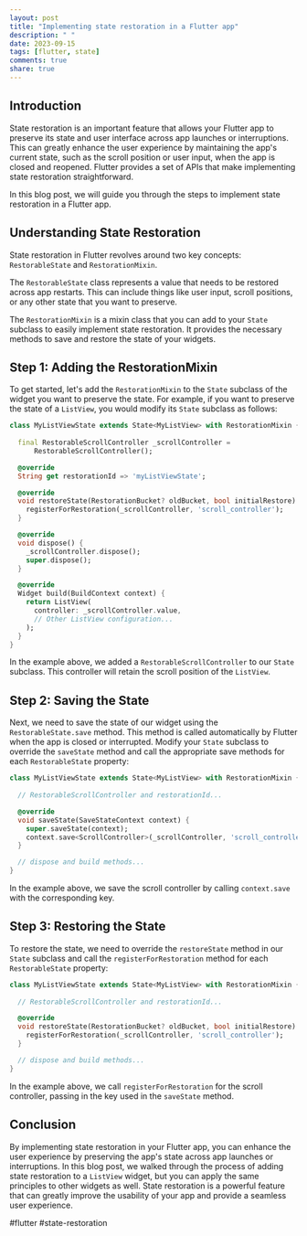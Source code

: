 ```yaml
---
layout: post
title: "Implementing state restoration in a Flutter app"
description: " "
date: 2023-09-15
tags: [flutter, state]
comments: true
share: true
---
```


## Introduction

State restoration is an important feature that allows your Flutter app to preserve its state and user interface across app launches or interruptions. This can greatly enhance the user experience by maintaining the app's current state, such as the scroll position or user input, when the app is closed and reopened. Flutter provides a set of APIs that make implementing state restoration straightforward.

In this blog post, we will guide you through the steps to implement state restoration in a Flutter app.

## Understanding State Restoration

State restoration in Flutter revolves around two key concepts: `RestorableState` and `RestorationMixin`.

The `RestorableState` class represents a value that needs to be restored across app restarts. This can include things like user input, scroll positions, or any other state that you want to preserve. 

The `RestorationMixin` is a mixin class that you can add to your `State` subclass to easily implement state restoration. It provides the necessary methods to save and restore the state of your widgets.

## Step 1: Adding the RestorationMixin

To get started, let's add the `RestorationMixin` to the `State` subclass of the widget you want to preserve the state. For example, if you want to preserve the state of a `ListView`, you would modify its `State` subclass as follows:

```dart
class MyListViewState extends State<MyListView> with RestorationMixin {
  
  final RestorableScrollController _scrollController = 
      RestorableScrollController();

  @override
  String get restorationId => 'myListViewState';

  @override
  void restoreState(RestorationBucket? oldBucket, bool initialRestore) {
    registerForRestoration(_scrollController, 'scroll_controller');
  }

  @override
  void dispose() {
    _scrollController.dispose();
    super.dispose();
  }

  @override
  Widget build(BuildContext context) {
    return ListView(
      controller: _scrollController.value,
      // Other ListView configuration...
    );
  }
}
```

In the example above, we added a `RestorableScrollController` to our `State` subclass. This controller will retain the scroll position of the `ListView`.

## Step 2: Saving the State

Next, we need to save the state of our widget using the `RestorableState.save` method. This method is called automatically by Flutter when the app is closed or interrupted. Modify your `State` subclass to override the `saveState` method and call the appropriate save methods for each `RestorableState` property:

```dart
class MyListViewState extends State<MyListView> with RestorationMixin {
  
  // RestorableScrollController and restorationId...

  @override
  void saveState(SaveStateContext context) {
    super.saveState(context);
    context.save<ScrollController>(_scrollController, 'scroll_controller');
  }

  // dispose and build methods...
}
```

In the example above, we save the scroll controller by calling `context.save` with the corresponding key.

## Step 3: Restoring the State

To restore the state, we need to override the `restoreState` method in our `State` subclass and call the `registerForRestoration` method for each `RestorableState` property:

```dart
class MyListViewState extends State<MyListView> with RestorationMixin {
  
  // RestorableScrollController and restorationId...

  @override
  void restoreState(RestorationBucket? oldBucket, bool initialRestore) {
    registerForRestoration(_scrollController, 'scroll_controller');
  }

  // dispose and build methods...
}
```

In the example above, we call `registerForRestoration` for the scroll controller, passing in the key used in the `saveState` method.

## Conclusion

By implementing state restoration in your Flutter app, you can enhance the user experience by preserving the app's state across app launches or interruptions. In this blog post, we walked through the process of adding state restoration to a `ListView` widget, but you can apply the same principles to other widgets as well. State restoration is a powerful feature that can greatly improve the usability of your app and provide a seamless user experience. 

#flutter #state-restoration